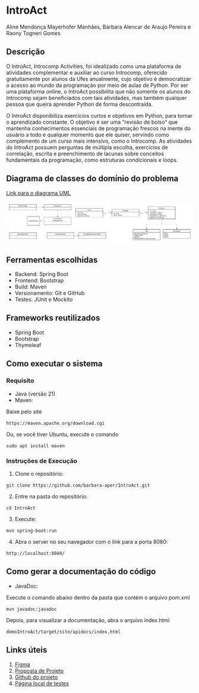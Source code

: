 # IntroAct
Aline Mendonça Mayerhofer Manhães, Bárbara Alencar de Araujo Pereira e Raony Togneri Gomes

## Descrição
O IntroAct, Introcomp Activities, foi idealizado como uma plataforma de atividades complementar e auxiliar ao curso Introcomp, oferecido gratuitamente por alunos da Ufes anualmente, cujo objetivo é democratizar o acesso ao mundo da programação por meio de aulas de Python. Por ser uma plataforma online, o IntroAct possibilita que não somente os alunos do Introcomp sejam beneficiados com tais atividades, mas também qualquer pessoa que queira aprender Python de forma descontraída. 

O IntroAct disponibiliza exercícios curtos e objetivos em Python, para tornar o aprendizado constante. O objetivo é ser uma “revisão de bolso” que mantenha conhecimentos essenciais de programação frescos na mente do usuário a todo e qualquer momento que ele quiser, servindo como complemento de um curso mais intensivo, como o Introcomp. As atividades do IntroAct possuem perguntas de múltipla escolha, exercícios de correlação, escrita e preenchimento de lacunas sobre conceitos fundamentais da programação, como estruturas condicionais e loops.

## Diagrama de classes do domínio do problema
[Link para o diagrama UML](https://lucid.app/lucidchart/e15a0e4a-b9d1-4d91-9ed9-484bec151f37/edit?viewport_loc=6%2C-346%2C2543%2C1395%2CHWEp-vi-RSFO&invitationId=inv_0ec62674-0150-4273-a4f9-12168637931c)

![Diagrama UML](UML.png)

## Ferramentas escolhidas
- Backend: Spring Boot
- Frontend: Bootstrap
- Build: Maven
- Versionamento: Git e GitHub
- Testes: JUnit e Mockito

## Frameworks reutilizados
- Spring Boot
- Bootstrap
- Thymeleaf

## Como executar o sistema
### Requisito
- Java (versão 21)
- Maven:

Baixe pelo site
```
https://maven.apache.org/download.cgi
```
Ou, se você tiver Ubuntu, execute o comando
```
sudo apt install maven
```
### Instruções de Execução
1. Clone o repositório:
```
git clone https://github.com/barbara-aper/IntroAct.git
```
2. Entre na pasta do repositório:
```
cd IntroAct
```
3. Execute:
```
mvn spring-boot:run
```
4. Abra o server no seu navegador com o link para a porta 8080:
```
http://localhost:8080/
```

## Como gerar a documentação do código
- JavaDoc:

Execute o comando abaixo dentro da pasta que contém o arquivo pom.xml
```
mvn javadoc:javadoc
```
Depois, para visualizar a documentação, abra o arquivo index.html
```
demoIntroAct/target/site/apidocs/index.html
```

## Links úteis
1. [Figma](https://www.figma.com/design/9x6Vid5HhN2tHv1BTIix64/IntroAct?node-id=0-1&p=f)
2. [Proposta de Projeto](https://docs.google.com/document/d/1AbIpTwdoQhO9LcvEFK6X2nOIlPTqKL4j0UVvDhPbMDU/edit?tab=t.0)
3. [Github do projeto](https://github.com/barbara-aper/IntroAct)
4. [Página local de testes](http://localhost:8080/)
